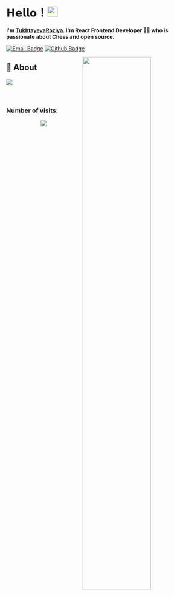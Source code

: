 # 𝗛𝗲𝗹𝗹𝗼！<img src="https://user-images.githubusercontent.com/5679180/79618120-0daffb80-80be-11ea-819e-d2b0fa904d07.gif" width="27px"> 

**I'm [TukhtayevaRoziya](https://github.com/TukhtayevaRoziya). I'm React Frontend Developer 👩‍💻 who is passionate about Chess and open source.**

[![Email Badge](https://img.shields.io/badge/Gmail-D14836?style=for-the-badge&logo=gmail&logoColor=white)](mailto:roziyabegimtuxtayeva@gmail.com)
[![Github Badge](https://img.shields.io/badge/GitHub-100000?style=for-the-badge&logo=github&logoColor=white)](https://github.com/TukhtayevaRoziya)


<img align="right" width='60%' src="https://github-readme-stats.vercel.app/api?username=TukhtayevaRoziya&show_icons=true&hide_border=true">

## 🧐 About
<div>

<a href="https://github.com/TukhtayevaRoziya">
  <img align="center" src="https://github-readme-stats.vercel.app/api/top-langs/?username=TukhtayevaRoziya&bg_color=0d1117&text_color=bdc3c7&title_color=f1c40f&hide_border=true&layout=compact&langs_count=10" />
</a>
</div>
</br>


<br />

<!-- <div  align="center"> <img src="https://activity-graph.herokuapp.com/graph?username=TukhtayevaRoziya&theme=xcode" /></div>
</div> -->

   ### Number of visits:
<p align="center">
   <img src="https://profile-counter.glitch.me/{TukhtayevaRoziya}/count.svg"/>
</p>
